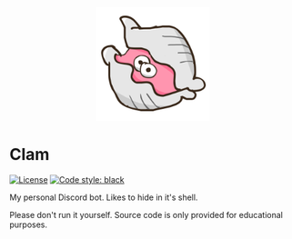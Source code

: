 <p align="center">
<img src="assets/logo.png" alt="Logo" title="Clam" height="200" width="200"/>
</p>

# Clam

[![License](https://img.shields.io/github/license/Fyssion/Clam)](https://github.com/Fyssion/Clam/blob/main/LICENSE)
[![Code style: black](https://img.shields.io/badge/code%20style-black-000000.svg)](https://github.com/psf/black)

My personal Discord bot. Likes to hide in it's shell.

Please don't run it yourself.
Source code is only provided for educational purposes.
